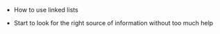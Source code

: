 

* How to use linked lists

* Start to look for the right source of information without too much help
